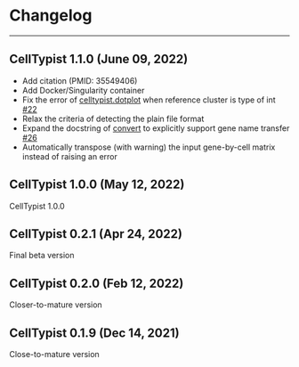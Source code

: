 # Changelog
*********************************
## CellTypist 1.1.0 (June 09, 2022)
- Add citation (PMID: 35549406)
- Add Docker/Singularity container
- Fix the error of [celltypist.dotplot](https://celltypist.readthedocs.io/en/latest/celltypist.dotplot.html) when reference cluster is type of int [#22](https://github.com/Teichlab/celltypist/issues/22)
- Relax the criteria of detecting the plain file format
- Expand the docstring of [convert](https://celltypist.readthedocs.io/en/latest/celltypist.models.Model.html#celltypist.models.Model.convert) to explicitly support gene name transfer [#26](https://github.com/Teichlab/celltypist/issues/26)
- Automatically transpose (with warning) the input gene-by-cell matrix instead of raising an error
## CellTypist 1.0.0 (May 12, 2022)
CellTypist 1.0.0
## CellTypist 0.2.1 (Apr 24, 2022)
Final beta version
## CellTypist 0.2.0 (Feb 12, 2022)
Closer-to-mature version
## CellTypist 0.1.9 (Dec 14, 2021)
Close-to-mature version
